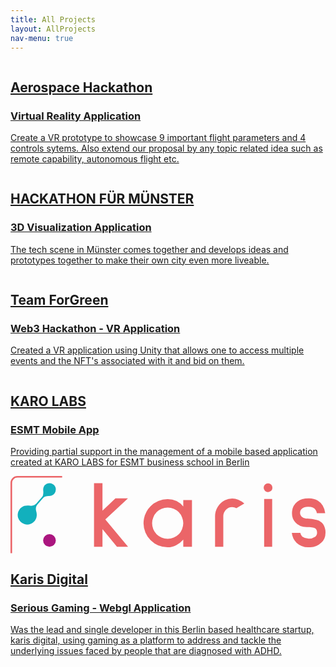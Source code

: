 ```yaml
---
title: All Projects
layout: AllProjects
nav-menu: true
---
```


<div id="main">
	<div class="inner">
    <section>
      <div class="blitzcontainer">
        <div class="blitzbox">
          <a href="{{ site.baseurl }}/weareVR.html">
            <div class="img-box" title="Virtual Cockptit" >
              <img src="{{ site.baseurl }}/assets/images/projectImages/weAreVR.png" alt="">
            </div>
            <div class="contentPosition">
              <h2>Aerospace Hackathon</h2>
              <h3>Virtual Reality Application</h3>
              <p>Create a VR prototype to showcase 9 important flight parameters  and 4 controls sytems. Also extend our proposal by any topic related idea such as remote capability, autonomous flight etc.</p>
            </div>
          </a>
        </div>
        <div class="blitzbox">
          <a href="{{ site.baseurl }}/munsterHack.html">
            <div class="img-box"  title="MÜNSTERHACK 2022">
              <img src="{{ site.baseurl }}/assets/images/projectImages/mshack.png" alt="">
            </div>
            <div class="contentPosition"> 
              <h2>HACKATHON FÜR MÜNSTER</h2>
              <h3>3D Visualization Application</h3>
              <p> The tech scene in Münster comes together and develops ideas and prototypes together to make their own city even more liveable.</p>
            </div>
          </a> 
        </div>
		    <div class="blitzbox">
          <a href="{{ site.baseurl }}/vrhackathon.html">
		      <div class="img-box" title="Celo x Huobi Hackathon - Team ForGreen">
		        <img src="{{ site.baseurl }}/assets/images/projectImages/celxHuobi.png" alt="">
          </div>
          <div class="contentPosition">
            <h2>Team ForGreen</h2>
            <h3>Web3 Hackathon - VR Application</h3>
            <p> Created a VR application using Unity that allows one to access multiple events and the NFT's associated with it and bid on them. </p>
          </div>
          </a>
        </div>
        <div class="blitzbox">
          <a href="{{ site.baseurl }}/esmtApp.html">
          <div class="img-box" title="ESMT Mobile App">
	          <img src="{{ site.baseurl }}/assets/images/projectImages/esmt_App.png" alt="">
          </div>
          <div class="contentPosition">
            <h2>KARO LABS</h2>
            <h3>ESMT Mobile App</h3>
            <p>Providing partial support in the management of a mobile based application created at KARO LABS for ESMT business school in Berlin</p>
          </div>
          </a>
        </div>
        <div class="blitzbox">
          <a href="{{ site.baseurl }}/karisdigital.html">
          <div class="img-box" title="Karis Digital">
	          <!-- <img src="{{ site.baseurl }}/assets/images/projectImages/esmt_App.png" alt=""> -->
          <svg class="img-box" preserveAspectRatio="xMidYMid meet" data-bbox="0 0 253.43 62.07" viewBox="0 0 253.43 62.07" xmlns="http://www.w3.org/2000/svg" data-type="color" role=presentation aria-hidden=true><g><g><path d="M21.25 23.52a12 12 0 0 1 1-1.27l1.41-1.62 1.9-2.17.89-1c1.6-1.83 4.3-1.12 6.38-1.66a5.1 5.1 0 0 0 3.61-5 3.81 3.81 0 0 0 0-.59 5.1 5.1 0 0 0-7.34-3.89h-.07a5.29 5.29 0 0 0-2.25 2.38 5.54 5.54 0 0 0-.48 1.92 12.25 12.25 0 0 0 .1 2 3 3 0 0 1 0 .42 7.14 7.14 0 0 1-.11 1.6 5.16 5.16 0 0 1-.29 1.27 4.75 4.75 0 0 1-.92 1.26l-.76.87-2.12 2.42a12 12 0 0 1-2.79 2.77 6.1 6.1 0 0 1-3.53.7h-.26c-2.42-.29-4.7-.18-6.72 1.31l-.08.06-.28.22a7.11 7.11 0 0 0-.92.9 5.45 5.45 0 0 0-.37.47A7.67 7.67 0 0 0 11 38.64a7.73 7.73 0 0 0 7.26-1.29 7.44 7.44 0 0 0 .67-.59 7.91 7.91 0 0 0 .71-.81 7.81 7.81 0 0 0 1.18-2.34 9.89 9.89 0 0 0-.18-5.47 6.42 6.42 0 0 1-.08-3.14 4.82 4.82 0 0 1 .69-1.48Z" fill="#12b0bd" data-color="1"/><path fill="#ab167f" d="M36.47 51.85a5.12 5.12 0 1 1-10.24 0 5.12 5.12 0 0 1 10.24 0z" data-color="2"/><path d="M85.67 57 74 42.72V57h-6.8V5.77H74v22.09L84.44 18h10.08L76.28 35 94.6 57Z" fill="#eb6568" data-color="3"/><path d="M139 57v-5.89a19.28 19.28 0 0 1-5.7 4.54 14.54 14.54 0 0 1-6.85 1.7 19.18 19.18 0 0 1-13.7-5.62 18.49 18.49 0 0 1-4.2-6.2 19.49 19.49 0 0 1 4.2-21.28 18.85 18.85 0 0 1 6.2-4.16 19.14 19.14 0 0 1 7.5-1.46A16.25 16.25 0 0 1 139 24.48V19.4h7V57Zm-17.42-30.56a12.33 12.33 0 0 0-4 2.65 12.11 12.11 0 0 0-2.65 4.05 12.57 12.57 0 0 0-1 4.88 12.69 12.69 0 0 0 3.62 8.86 12.17 12.17 0 0 0 4 2.65 12.66 12.66 0 0 0 4.89 1 12.35 12.35 0 0 0 4.85-1 12.09 12.09 0 0 0 6.71-6.66 12.49 12.49 0 0 0 1-4.85 12.75 12.75 0 0 0-1-4.88 12.14 12.14 0 0 0-2.66-4.05 12.36 12.36 0 0 0-4-2.65 12.53 12.53 0 0 0-4.85-1 12.84 12.84 0 0 0-4.91 1Z" fill="#eb6568" data-color="3"/><path d="M181.74 25.86a8.14 8.14 0 0 0-3.31-.85 6.64 6.64 0 0 0-5.08 2.16 7.54 7.54 0 0 0-2.15 5.31V57h-6.62V32.48a14.34 14.34 0 0 1 2.11-7.62 14.59 14.59 0 0 1 5.81-5.39 13.78 13.78 0 0 1 5.93-1.31 12.84 12.84 0 0 1 4.85.93 18.57 18.57 0 0 1 4.85 3Z" fill="#eb6568" data-color="3"/><path d="M204.72 11.89a3.52 3.52 0 0 1 0-5 3.54 3.54 0 0 1 5 0 3.4 3.4 0 0 1 1 2.5 3.54 3.54 0 0 1-6 2.5ZM204.07 57V18.47h6.46V57Z" fill="#eb6568" data-color="3"/><path d="M245.48 27.32c-1-1.69-2.9-2.54-5.77-2.54a9.12 9.12 0 0 0-3.54.54 5 5 0 0 0-2.43 1.77 4.34 4.34 0 0 0-.81 2.54 4.49 4.49 0 0 0 1.24 3.08 5.6 5.6 0 0 0 4.23 1.54 34.36 34.36 0 0 1 8.35 1.23 9.21 9.21 0 0 1 4.93 3.52 12 12 0 0 1 1.73 6.93 10.49 10.49 0 0 1-3.41 7.8 13.64 13.64 0 0 1-4 2.62 11.71 11.71 0 0 1-4.73 1h-1.16a13.94 13.94 0 0 1-9.93-3.54 13.21 13.21 0 0 1-3.85-8h6.85a5.83 5.83 0 0 0 1.54 3 9.25 9.25 0 0 0 10.4.12 4.3 4.3 0 0 0 1.54-3.35c0-1.85-.57-3-1.7-3.62s-3.31-.85-6.54-.85q-6.09 0-9.32-3.85a10.68 10.68 0 0 1-2.61-7.39 11.93 11.93 0 0 1 .07-1.53 10.8 10.8 0 0 1 4.12-7.66c2.32-1.79 5.41-2.68 9.26-2.68a14.4 14.4 0 0 1 7.39 1.85 12.4 12.4 0 0 1 3.85 3.85 15.12 15.12 0 0 1 2 6.15l-.15.08h-6.55a7.18 7.18 0 0 0-1-2.61Z" fill="#eb6568" data-color="3"/><path d="M1.3 62.07H0V5.56A5.56 5.56 0 0 1 5.56 0h36v1.3h-36A4.26 4.26 0 0 0 1.3 5.56Z" fill="#eb6568" data-color="3"/></g></g></svg>
          </div>
          <div class="contentPosition">
            <h2>Karis Digital</h2>
            <h3>Serious Gaming - Webgl Application</h3>
            <p>Was the lead and single developer in this Berlin based healthcare startup, karis digital, using gaming as a platform to address and tackle the underlying issues faced by people that are diagnosed with ADHD.</p>
          </div>
          </a>
        </div>
</div>
</section>
</div>
</div>